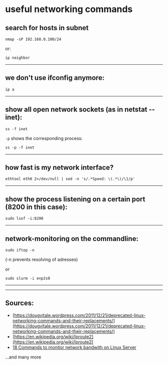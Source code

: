 # useful networking commands

## search for hosts in subnet
```
nmap -sP 192.168.0.100/24
```

or:

```
ip neighbor
```

-------------------------------------------------------------

## we don't use ifconfig anymore:

```
ip a
```

-------------------------------------------------------------

## show all open network sockets (as in netstat --inet):

```
ss -f inet
```

`-p` shows the corresponding process:

```
ss -p -f inet
```

-------------------------------------------------------------

## how fast is my network interface?

```
ethtool eth0 2>/dev/null | sed -n 's/.*Speed: \(.*\)/\1/p'
```

-------------------------------------------------------------

## show the process listening on a certain port (8200 in this case):

```
sudo lsof -i:8200
```

-------------------------------------------------------------

## network-monitoring on the commandline:

```
sudo iftop -n
```
(-n prevents resolving of adresses)

or

```
sudo slurm -i enp2s0
```

-------------------------------------------------------------
-------------------------------------------------------------
## Sources:

* [https://dougvitale.wordpress.com/2011/12/21/deprecated-linux-networking-commands-and-their-replacements/](https://dougvitale.wordpress.com/2011/12/21/deprecated-linux-networking-commands-and-their-replacements/)
* [https://en.wikipedia.org/wiki/Iproute2](https://en.wikipedia.org/wiki/Iproute2)
* [18 Commands to monitor network bandwith on Linux Server](https://www.binarytides.com/linux-commands-monitor-network/)

...and many more
